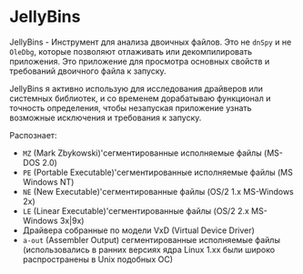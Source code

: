 # JellyBins
JellyBins - Инструмент для анализа двоичных файлов. Это не `dnSpy` и не `OleDbg`, 
которые позволяют отлаживать или декомпилировать приложения. Это приложение
для просмотра основных свойств и требований двоичного файла к запуску.

JellyBins я активно использую для исследования драйверов или системных библиотек,
и со временем дорабатываю функционал и точность определения, чтобы незапуская приложение
узнать возможные исключения и требования к запуску. 

Распознает:
 - `MZ` (Mark Zbykowski)'сегментированные исполняемые файлы (MS-DOS 2.0)
 - `PE` (Portable Executable)'сегментированные исполняемые файлы (MS Windows NT)
 - `NE` (New Executable)'сегментированные файлы (OS/2 1.x MS-Windows 2x)
 - `LE` (Linear Executable)'сегментированные файлы (OS/2 2.x MS-Windows 3x|9x) 
 - Драйвера собранные по модели VxD (Virtual Device Driver)
 - `a-out` (Assembler Output) сегментированные исполняемые файлы (использовались в ранних версиях ядра Linux 1.xx были широко распространены в Unix подобных ОС)
